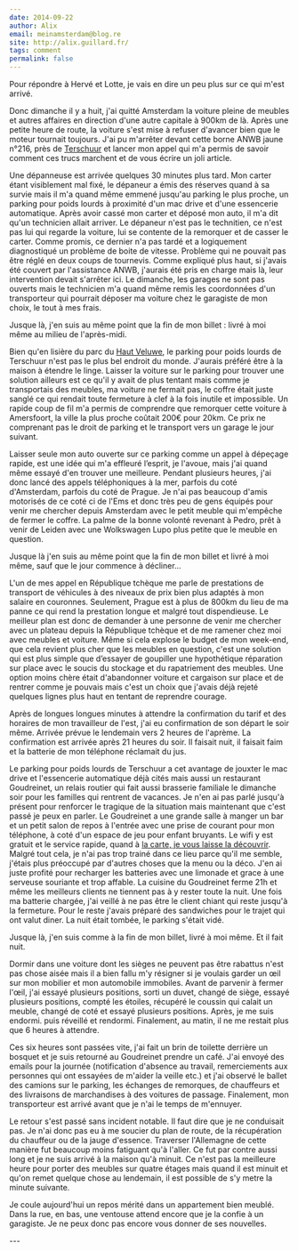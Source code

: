 ```yaml
---
date: 2014-09-22
author: Alix
email: meinamsterdam@blog.re
site: http://alix.guillard.fr/
tags: comment
permalink: false
---
```


<p>Pour répondre à Hervé et Lotte, je vais en dire un peu plus sur ce qui m'est arrivé.</p>
<p>Donc dimanche il y a huit, j'ai quitté Amsterdam la voiture pleine de meubles et autres affaires en direction d'une autre capitale à 900km de là. Après une petite heure de route, la voiture s'est mise à refuser d'avancer bien que le moteur tournait toujours. J'ai pu m'arrêter devant cette borne ANWB jaune n°216, près de <a title="Terschuur sur Wikipedia" href="https://fr.wikipedia.org/wiki/Terschuur">Terschuur</a> et lancer mon appel qui m'a permis de savoir comment ces trucs marchent et de vous écrire un joli article.</p>
<p>Une dépanneuse est arrivée quelques 30 minutes plus tard. Mon carter étant visiblement mal fixé, le dépaneur a émis des réserves quand à sa survie mais il m'a quand même emmené jusqu'au parking le plus proche, un parking pour poids lourds à proximité d'un mac drive et d'une essencerie automatique. Après avoir cassé mon carter et déposé mon auto, il m'a dit qu'un technicien allait arriver. Le dépaneur n'est pas le technitien, ce n'est pas lui qui regarde la voiture, lui se contente de la remorquer et de casser le carter. Comme promis, ce dernier n'a pas tardé et a logiquement diagnostiqué un problème de boite de vitesse. Problème qui ne pouvait pas être réglé en deux coups de tournevis. Comme expliqué plus haut, si j'avais été couvert par l'assistance ANWB, j'aurais été pris en charge mais là, leur intervention devait s'arrêter ici. Le dimanche, les garages ne sont pas ouverts mais le technicien m'a quand même remis les coordonnées d'un transporteur qui pourrait déposer ma voiture chez le garagiste de mon choix, le tout à mes frais.</p>
<p>Jusque là, j'en suis au même point que la fin de mon billet : livré à moi même au milieu de l'après-midi.</p>
<p>Bien qu'en lisière du parc du <a title="un week-end au Haut Veluwe" href="/paasdagen-in-amsterdam">Haut Veluwe</a>, le parking pour poids lourds de Terschuur n'est pas le plus bel endroit du monde. J'aurais préféré être à la maison à étendre le linge. Laisser la voiture sur le parking pour trouver une solution ailleurs est ce qu'il y avait de plus tentant mais comme je transportais des meubles, ma voiture ne fermait pas, le coffre
était juste sanglé ce qui rendait toute fermeture à clef à la fois
inutile et impossible. Un rapide coup de fil m'a permis de comprendre que remorquer cette voiture à Amersfoort, la ville la plus proche coûtait 200€ pour 20km. Ce prix ne comprenant pas le droit de parking et le transport vers un garage le jour suivant. </p>
<p>Laisser seule mon auto ouverte sur ce parking comme un appel à dépeçage rapide, est une idée qui m'a effleuré l’esprit, je l'avoue, mais j'ai quand même essayé d'en trouver une meilleure. Pendant plusieurs heures, j'ai donc lancé des appels téléphoniques à la mer, parfois du coté d'Amsterdam, parfois du coté de Prague. Je n'ai pas beaucoup d'amis motorisés de ce coté ci de l'Ems et donc très peu de gens équipés pour venir me chercher depuis Amsterdam avec le petit meuble qui m'empêche de fermer le coffre. La palme de la bonne volonté revenant à Pedro, prêt à venir de Leiden avec une Wolkswagen Lupo plus petite que le meuble en question.</p>
<p>Jusque là j'en suis au même point que la fin de mon billet et livré à moi même, sauf que le jour commence à décliner...</p>
<p>L'un de mes appel en République tchèque me parle de prestations de transport de véhicules à des niveaux de prix bien plus adaptés à mon salaire en couronnes. Seulement, Prague est à plus de 800km du lieu de ma panne ce qui rend la prestation longue et malgré tout dispendieuse. Le meilleur plan est donc de demander à une personne de venir me chercher avec un plateau depuis la République tchèque et de me ramener chez moi avec meubles et voiture. Même si cela explose le budget de mon week-end, que cela revient plus cher que les meubles en question, c'est une solution qui est plus simple que d’essayer de goupiller une hypothétique réparation sur place avec le soucis du stockage et du rapatriement des meubles. Une option moins chère était d'abandonner voiture et cargaison sur place et de rentrer comme je pouvais mais c'est un choix que j'avais déjà rejeté quelques lignes plus haut en tentant de reprendre courage.</p>
<p>Après de longues longues minutes à attendre la confirmation du tarif et des horaires de mon travailleur de l'est, j'ai eu confirmation de son départ le soir même. Arrivée prévue le lendemain vers 2 heures de l'aprème. La confirmation est arrivée après 21 heures du soir. Il faisait nuit, il faisait faim et la batterie de mon téléphone réclamait du jus.</p>
<p> Le parking pour poids lourds de Terschuur a cet avantage de jouxter le mac drive et l'essencerie automatique déjà cités mais aussi un restaurant Goudreinet, un relais routier qui fait aussi brasserie familiale le dimanche soir pour les familles qui rentrent de vacances. Je n'en ai pas parlé jusqu'à présent pour renforcer le tragique de la situation mais maintenant que c'est passé je peux en parler. Le Goudreinet a une grande salle à manger un bar et un petit salon de repos à l'entrée avec une prise de courant pour mon téléphone, à coté d'un espace de jeu pour enfant bruyants. Le wifi y est gratuit et le service rapide, quand à <a title="la carte du resto" href="http://www.goudreinetbarneveld.nl/menukaart.php">la carte, je vous laisse la découvrir</a>. Malgré tout cela, je n'ai pas trop trainé dans ce lieu parce qu'il me semble, j'étais plus préoccupé par d'autres choses que la menu ou la déco. J'en ai juste profité pour recharger les batteries avec une limonade et grace à une serveuse souriante et trop affable. La cuisine du Goudreinet ferme 21h et même les meilleurs clients ne tiennent pas à y rester toute la nuit. Une fois ma batterie chargée, j'ai veillé à ne pas être le client chiant qui reste jusqu'à la fermeture. Pour le reste j'avais préparé des sandwiches pour le trajet qui ont valut diner. La nuit était tombée, le parking s'était vidé.
</p>
<p>Jusque là, j'en suis comme à la fin de mon billet, livré à moi même. Et il fait nuit.</p>
<p>Dormir dans une voiture dont les sièges ne peuvent pas être rabattus n'est pas chose aisée mais il a bien fallu m'y résigner si je voulais garder un œil sur mon mobilier et mon automobile immobiles. Avant de parvenir à fermer l'œil, j'ai essayé plusieurs positions, sorti un duvet, changé de siège, essayé plusieurs positions, compté les étoiles, récupéré le coussin qui calait un meuble, changé de coté et essayé plusieurs positions. Après, je me suis endormi. puis réveillé et rendormi. Finalement, au matin, il ne me restait plus que 6 heures à attendre.</p>
<p>Ces six heures sont passées vite, j'ai fait un brin de toilette derrière un bosquet et je suis retourné au Goudreinet prendre un café. J'ai envoyé des emails pour la journée (notification d'absence au travail, remerciements aux personnes qui ont essayées de m'aider la veille etc.) et j'ai observé le ballet des camions sur le parking, les échanges de remorques, de chauffeurs et des livraisons de marchandises à des voitures de passage. Finalement, mon transporteur est arrivé avant que je n'ai le temps de m'ennuyer.</p>
<p>Le retour s'est passé sans incident notable. Il faut dire que je ne conduisait pas. Je n'ai donc pas eu à me soucier du plan de route, de la récupération du chauffeur ou de la jauge d'essence. Traverser l'Allemagne de cette manière fut beaucoup moins fatiguant qu'à l'aller. Ce fut par contre aussi long et je ne suis arrivé à la maison qu'à minuit. Ce n'est pas la meilleure heure pour porter des meubles sur quatre étages mais quand il est minuit et qu'on remet quelque chose au lendemain, il est possible de s'y metre la minute suivante.</p>
<p>Je coule aujourd'hui un repos mérité dans un appartement bien meublé. Dans la rue, en bas, une ventouse attend encore que je la confie à un garagiste. Je ne peux donc pas encore vous donner de ses nouvelles.</p>
---